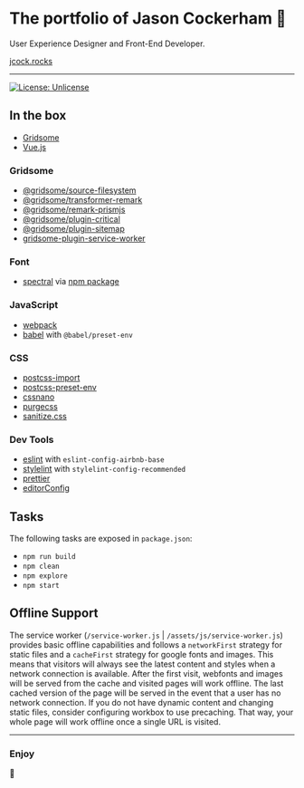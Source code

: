 # The portfolio of **Jason Cockerham** 💩
User Experience Designer and Front-End Developer.

[jcock.rocks](http://jcock.rocks)

---

[![License: Unlicense](https://img.shields.io/badge/license-Unlicense-blue.svg?style=for-the-badge)](http://unlicense.org/)

## In the box

* [Gridsome](https://gridsome.org/)
* [Vue.js](https://vuejs.org/)

### Gridsome

* [@gridsome/source-filesystem](https://github.com/gridsome/gridsome/tree/master/packages/source-filesystem)
* [@gridsome/transformer-remark](https://github.com/gridsome/gridsome/tree/master/packages/transformer-remark)
* [@gridsome/remark-prismjs](https://github.com/gridsome/gridsome/tree/master/packages/remark-prismjs)
* [@gridsome/plugin-critical](https://github.com/gridsome/gridsome/tree/master/packages/plugin-critical)
* [@gridsome/plugin-sitemap](https://github.com/gridsome/gridsome/tree/master/packages/plugin-sitemap)
* [gridsome-plugin-service-worker](https://github.com/khalyomede/gridsome-plugin-service-worker)

### Font

* [spectral](https://fonts.google.com/specimen/Spectral) via [npm package](https://github.com/KyleAMathews/typefaces/tree/master/packages/spectral)

### JavaScript

* [webpack](http://webpack.github.io)
* [babel](babeljs.io) with `@babel/preset-env`

### CSS

* [postcss-import](https://github.com/postcss/postcss-import)
* [postcss-preset-env](https://preset-env.cssdb.org/)
* [cssnano](https://cssnano.co/)
* [purgecss](https://purgecss.com/)
* [sanitize.css](https://github.com/10up/sanitize.css)

### Dev Tools

* [eslint](http://eslint.org/)  with `eslint-config-airbnb-base`
* [stylelint](http://stylelint.io/) with `stylelint-config-recommended`
* [prettier](https://prettier.io/)
* [editorConfig](http://editorconfig.org/)

## Tasks

The following tasks are exposed in `package.json`:

* `npm run build`
* `npm clean`
* `npm explore`
* `npm start`

## Offline Support

The service worker (`/service-worker.js` | `/assets/js/service-worker.js`) provides basic offline capabilities and follows a `networkFirst` strategy for static files and a `cacheFirst` strategy for google fonts and images. This means that visitors will always see the latest content and styles when a network connection is available. After the first visit, webfonts and images will be served from the cache and visited pages will work offline. The last cached version of the page will be served in the event that a user has no network connection. If you do not have dynamic content and changing static files, consider configuring workbox to use precaching. That way, your whole page will work offline once a single URL is visited.

---

### Enjoy

:metal:
